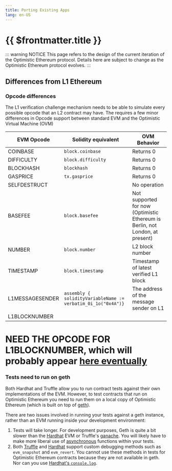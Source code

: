 ```yaml
---
title: Porting Existing Apps
lang: en-US
---
```


# {{ $frontmatter.title }}

::: warning NOTICE
This page refers to the design of the current iteration of the Optimistic Ethereum protocol.
Details here are subject to change as the Optimistic Ethereum protocol evolves.
:::


## Differences from L1 Ethereum

### Opcode differences

The L1 verification challenge mechanism needs to be able to simulate every possible opcode that
an L2 contract may have. The requires a few minor differences in Opcode support between standard EVM
and the Optimistic Virtual Machine (OVM)

| EVM Opcode  | Solidity equivalent | OVM Behavior |
| - | - | - |
| COINBASE	 | `block.coinbase`   | Returns 0 |
| DIFFICULTY | `block.difficulty` | Returns 0 |
| BLOCKHASH	 | `blockhash`        |	Returns 0 |
| GASPRICE   | `tx.gasprice`      | Returns 0 |
| SELFDESTRUCT |                  | No operation |
| BASEFEE    | `block.basefee`    | Not supported for now (Optimistic Ethereum is Berlin, not London, at present) |
| NUMBER     | `block.number`     | L2 block number |
| TIMESTAMP  | `block.timestamp`  | Timestamp of latest verified L1 block |
| L1MESSAGESENDER | `assembly { solidityVariableName := verbatim_0i_1o("0x4A")}` | The address of the message sender on L1 |
| L1BLOCKNUMBER | | |


# NEED THE OPCODE FOR L1BLOCKNUMBER, which will probably appear [here eventually](https://github.com/ethereum-optimism/optimism/blob/experimental/l2geth/core/vm/opcodes.go)

### Tests need to run on geth

Both Hardhat and Truffle allow you to run contract tests against their own implementations of the EVM.
However, to test contracts that run on Optimistic Ethereum you need to run them on a local copy of Optimistic Ethereum (which is built on top of [geth](https://geth.ethereum.org/)).

There are two issues involved in running your tests against a geth instance, 
rather than an EVM running inside your development environment:

1. Tests will take longer. For development purposes, Geth is quite a bit slower than the [Hardhat](https://hardhat.org) EVM or Truffle's [ganache](https://github.com/trufflesuite/ganache-cli). You will likely have to make more liberal use of [asynchronous](https://developer.mozilla.org/en-US/docs/Learn/JavaScript/Asynchronous/Concepts) functions within your tests.
2. Both [Truffle](https://github.com/trufflesuite/ganache-cli#custom-methods) and [Hardhat](https://hardhat.org/hardhat-network/#special-testing-debugging-methods) support custom debugging methods such as `evm_snapshot` and `evm_revert`. You cannot use these methods in tests for Optimistic Ethereum contracts because they are not available in geth. Nor can you use [Hardhat's `console.log`](https://hardhat.org/tutorial/debugging-with-hardhat-network.html).
